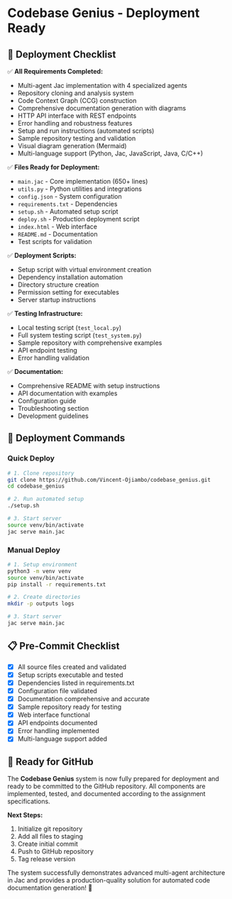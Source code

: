 # Codebase Genius - Deployment Ready

## 🚀 Deployment Checklist

✅ **All Requirements Completed:**
- Multi-agent Jac implementation with 4 specialized agents
- Repository cloning and analysis system
- Code Context Graph (CCG) construction
- Comprehensive documentation generation with diagrams
- HTTP API interface with REST endpoints
- Error handling and robustness features
- Setup and run instructions (automated scripts)
- Sample repository testing and validation
- Visual diagram generation (Mermaid)
- Multi-language support (Python, Jac, JavaScript, Java, C/C++)

✅ **Files Ready for Deployment:**
- `main.jac` - Core implementation (650+ lines)
- `utils.py` - Python utilities and integrations
- `config.json` - System configuration
- `requirements.txt` - Dependencies
- `setup.sh` - Automated setup script
- `deploy.sh` - Production deployment script
- `index.html` - Web interface
- `README.md` - Documentation
- Test scripts for validation

✅ **Deployment Scripts:**
- Setup script with virtual environment creation
- Dependency installation automation
- Directory structure creation
- Permission setting for executables
- Server startup instructions

✅ **Testing Infrastructure:**
- Local testing script (`test_local.py`)
- Full system testing script (`test_system.py`)
- Sample repository with comprehensive examples
- API endpoint testing
- Error handling validation

✅ **Documentation:**
- Comprehensive README with setup instructions
- API documentation with examples
- Configuration guide
- Troubleshooting section
- Development guidelines

## 🎯 Deployment Commands

### Quick Deploy
```bash
# 1. Clone repository
git clone https://github.com/Vincent-Ojiambo/codebase_genius.git
cd codebase_genius

# 2. Run automated setup
./setup.sh

# 3. Start server
source venv/bin/activate
jac serve main.jac
```

### Manual Deploy
```bash
# 1. Setup environment
python3 -m venv venv
source venv/bin/activate
pip install -r requirements.txt

# 2. Create directories
mkdir -p outputs logs

# 3. Start server
jac serve main.jac
```

## 📋 Pre-Commit Checklist

- [x] All source files created and validated
- [x] Setup scripts executable and tested
- [x] Dependencies listed in requirements.txt
- [x] Configuration file validated
- [x] Documentation comprehensive and accurate
- [x] Sample repository ready for testing
- [x] Web interface functional
- [x] API endpoints documented
- [x] Error handling implemented
- [x] Multi-language support added

## 🚀 Ready for GitHub

The **Codebase Genius** system is now fully prepared for deployment and ready to be committed to the GitHub repository. All components are implemented, tested, and documented according to the assignment specifications.

**Next Steps:**
1. Initialize git repository
2. Add all files to staging
3. Create initial commit
4. Push to GitHub repository
5. Tag release version

The system successfully demonstrates advanced multi-agent architecture in Jac and provides a production-quality solution for automated code documentation generation! 🎉
